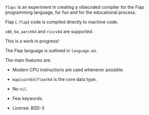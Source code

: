 `flapc` is an experiment in creating a vibecoded compiler for the Flap programming language, for fun and for the educational process.

Flap (`.flap`) code is compiled directly to machine code.

`x86_64`, `aarch64` and `riscv64` are supported.

This is a work in progress!

The Flap language is outlined in `language.md`.

The main features are:

* Modern CPU instructions are used whenever possible.
* `map[uint64]float64` is the core data type.
* No `nil`.
* Few keywords.

* License: BSD-3
